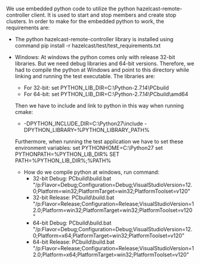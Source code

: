 We use embedded python code to utilize the python hazelcast-remote-controller client. It is used to start and stop members and create stop clusters. In order to make for the embedded python to work, the requirements are:

- The python hazelcast-remote-controller library is installed using command pip install -r hazelcast/test/test_requirements.txt
- Windows: At windows the python comes only with release 32-bit libraries. But we need debug libraries and 64-bit versions. Therefore, we had to compile the python at Windows and point to this directory while linking and running the test executable. The libraries are:
    - For 32-bit: set PYTHON_LIB_DIR=C:\Python-2.7.14\PCbuild 
    - For 64-bit: set PYTHON_LIB_DIR=C:\Python-2.7.14\PCbuild\amd64
    
    Then we have to include and link to python in this way when running cmake:
    - -DPYTHON_INCLUDE_DIR=C:\Python27\include -DPYTHON_LIBRARY=%PYTHON_LIBRARY_PATH%
    
    Furthermore, when running the test application we have to set these environment variables:
    set PYTHONHOME=C:\Python27
    set PYTHONPATH=%PYTHON_LIB_DIR%
    SET PATH=%PYTHON_LIB_DIR%;%PATH%

    - How do we compile python at windows, run command:
        - 32-bit Debug: PCbuild\build.bat "/p:Flavor=Debug;Configuration=Debug;VisualStudioVersion=12.0;Platform=win32;PlatformTarget=win32;PlatformToolset=v120"
        - 32-bit Release: PCbuild\build.bat "/p:Flavor=Release;Configuration=Release;VisualStudioVersion=12.0;Platform=win32;PlatformTarget=win32;PlatformToolset=v120"
        - 64-bit Debug: PCbuild\build.bat "/p:Flavor=Debug;Configuration=Debug;VisualStudioVersion=12.0;Platform=x64;PlatformTarget=win32;PlatformToolset=v120"
        - 64-bit Release: PCbuild\build.bat "/p:Flavor=Release;Configuration=Release;VisualStudioVersion=12.0;Platform=x64;PlatformTarget=win32;PlatformToolset=v120"
        